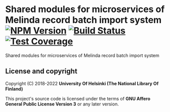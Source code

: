 # Shared modules for microservices of Melinda record batch import system [![NPM Version](https://img.shields.io/npm/v/@natlibfi/melinda-record-import-commons.svg)](https://npmjs.org/package/@natlibfi/melinda-record-import-commons) [![Build Status](https://travis-ci.org/NatLibFi/melinda-record-import-commons.svg)](https://travis-ci.org/NatLibFi/melinda-record-import-commons) [![Test Coverage](https://codeclimate.com/github/NatLibFi/melinda-record-import-commons/badges/coverage.svg)](https://codeclimate.com/github/NatLibFi/melinda-record-import-commons/coverage)

Shared modules for microservices of Melinda record batch import system

## License and copyright

Copyright (C) 2018-2022 **University Of Helsinki (The National Library Of Finland)**

This project's source code is licensed under the terms of **GNU Affero General Public License Version 3** or any later version.
